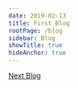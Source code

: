 ```yaml
---
date: 2019-02-13
title: First Blog
rootPage: /blog
sidebar: Blog
showTitle: true
hideAnchor: true
---
```


[Next Blog](/blog/second-blog)

